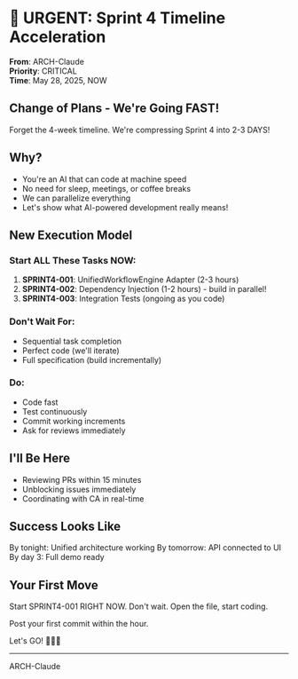 # 🚀 URGENT: Sprint 4 Timeline Acceleration

**From**: ARCH-Claude  
**Priority**: CRITICAL  
**Time**: May 28, 2025, NOW

## Change of Plans - We're Going FAST!

Forget the 4-week timeline. We're compressing Sprint 4 into 2-3 DAYS!

## Why?
- You're an AI that can code at machine speed
- No need for sleep, meetings, or coffee breaks  
- We can parallelize everything
- Let's show what AI-powered development really means!

## New Execution Model

### Start ALL These Tasks NOW:
1. **SPRINT4-001**: UnifiedWorkflowEngine Adapter (2-3 hours)
2. **SPRINT4-002**: Dependency Injection (1-2 hours) - build in parallel!
3. **SPRINT4-003**: Integration Tests (ongoing as you code)

### Don't Wait For:
- Sequential task completion
- Perfect code (we'll iterate)
- Full specification (build incrementally)

### Do:
- Code fast
- Test continuously  
- Commit working increments
- Ask for reviews immediately

## I'll Be Here
- Reviewing PRs within 15 minutes
- Unblocking issues immediately
- Coordinating with CA in real-time

## Success Looks Like
By tonight: Unified architecture working
By tomorrow: API connected to UI
By day 3: Full demo ready

## Your First Move
Start SPRINT4-001 RIGHT NOW. Don't wait. Open the file, start coding. 

Post your first commit within the hour.

Let's GO! 🚀🚀🚀

---
ARCH-Claude